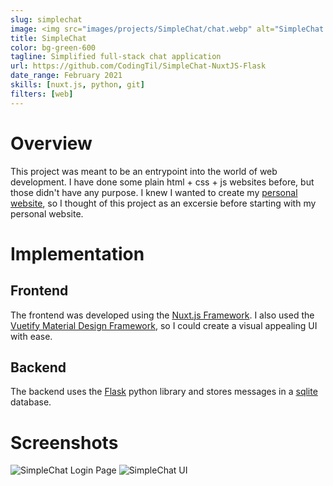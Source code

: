 ```yaml
---
slug: simplechat
image: <img src="images/projects/SimpleChat/chat.webp" alt="SimpleChat UI"/>
title: SimpleChat
color: bg-green-600
tagline: Simplified full-stack chat application
url: https://github.com/CodingTil/SimpleChat-NuxtJS-Flask
date_range: February 2021
skills: [nuxt.js, python, git]
filters: [web]
---
```

# Overview
This project was meant to be an entrypoint into the world of web development. I have done some plain html + css + js websites before, but those didn't have any purpose. I knew I wanted to create my [personal website](https://tilmohr.com), so I thought of this project as an excersie before starting with my personal website.

# Implementation
## Frontend
The frontend was developed using the [Nuxt.js Framework](https://nuxtjs.org/). I also used the [Vuetify Material Design Framework](https://vuetifyjs.com/), so I could create a visual appealing UI with ease.

## Backend
The backend uses the [Flask](https://flask.palletsprojects.com/en/1.1.x/) python library and stores messages in a [sqlite](https://sqlite.org/index.html) database.

# Screenshots
<img src="images/projects/SimpleChat/login.webp" alt="SimpleChat Login Page"/>
<img src="images/projects/SimpleChat/chat.webp" alt="SimpleChat UI"/>